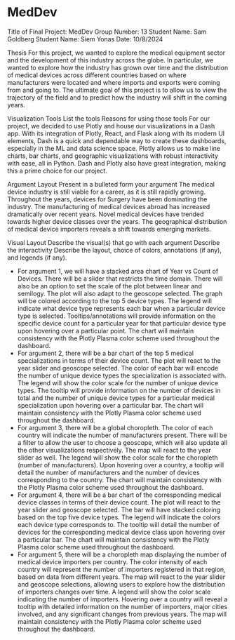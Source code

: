 # MedDev
Title of Final Project: MedDev
Group Number: 13
Student Name: Sam Goldberg
Student Name: Siem Yonas
Date: 10/8/2024

Thesis
For this project, we wanted to explore the medical equipment sector and the development of this industry across the globe. In particular, we wanted to explore how the industry has grown over time and the distribution of medical devices across different countries based on where manufacturers were located and where imports and exports were coming from and going to. The ultimate goal of this project is to allow us to view the trajectory of the field and to predict how the industry will shift in the coming years.

Visualization Tools
List the tools
Reasons for using those tools
For our project, we decided to use Plotly and house our visualizations in a Dash app. With its integration of Plotly, React, and Flask along with its modern UI elements, Dash is a quick and dependable way to create these dashboards, especially in the ML and data science space.
Plotly allows us to make line charts, bar charts, and geographic visualizations with robust interactivity with ease, all in Python. Dash and Plotly also have great integration, making this a prime choice for our project.

Argument Layout
Present in a bulleted form your argument 
The medical device industry is still viable for a career, as it is still rapidly growing.
Throughout the years, devices for Surgery have been dominating the industry.
The manufacturing of medical devices abroad has increased dramatically over recent years.
Novel medical devices have trended towards higher device classes over the years.
The geographical distribution of medical device importers reveals a shift towards emerging markets.

Visual Layout
Describe the visual(s) that go with each argument
Describe the interactivity
Describe the layout, choice of colors, annotations (if any), and legends (if any).
- For argument 1, we will have a stacked area chart of Year vs Count of Devices. There will be a slider that restricts the time domain. There will also be an option to set the scale of the plot between linear and semilogy. The plot will also adapt to the geoscope selected. The graph will be colored according to the top 5 device types. The legend will indicate what device type represents each bar when a particular device type is selected. Tooltips/annotations will provide information on the specific device count for a particular year for that particular device type upon hovering over a particular point. The chart will maintain consistency with the Plotly Plasma color scheme used throughout the dashboard.
- For argument 2, there will be a bar chart of the top 5 medical specializations in terms of their device count. The plot will react to the year slider and geoscope selected. The color of each bar will encode the number of unique device types the specialization is associated with. The legend will show the color scale for the number of unique device types. The tooltip will provide information on the number of devices in total and the number of unique device types for a particular medical specialization upon hovering over a particular bar. The chart will maintain consistency with the Plotly Plasma color scheme used throughout the dashboard.
- For argument 3, there will be a global choropleth. The color of each country will indicate the number of manufacturers present. There will be a filter to allow the user to choose a geoscope, which will also update all the other visualizations respectively. The map will react to the year slider as well. The legend will show the color scale for the choropleth (number of manufacturers). Upon hovering over a country, a tooltip will detail the number of manufacturers and the number of devices corresponding to the country. The chart will maintain consistency with the Plotly Plasma color scheme used throughout the dashboard.
- For argument 4, there will be a bar chart of the corresponding medical device classes in terms of their device count. The plot will react to the year slider and geoscope selected. The bar will have stacked coloring based on the top five device types. The legend will indicate the colors each device type corresponds to. The tooltip will detail the number of devices for the corresponding medical device class upon hovering over a particular bar. The chart will maintain consistency with the Plotly Plasma color scheme used throughout the dashboard.
- For argument 5, there will be a choropleth map displaying the number of medical device importers per country. The color intensity of each country will represent the number of importers registered in that region, based on data from different years. The map will react to the year slider and geoscope selections, allowing users to explore how the distribution of importers changes over time. A legend will show the color scale indicating the number of importers. Hovering over a country will reveal a tooltip with detailed information on the number of importers, major cities involved, and any significant changes from previous years. The map will maintain consistency with the Plotly Plasma color scheme used throughout the dashboard.
